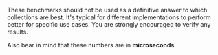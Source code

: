 These benchmarks should not be used as a definitive answer to which collections
are best. It's typical for different implementations to perform better for
specific use cases. You are strongly encouraged to verify any results.

Also bear in mind that these numbers are in **microseconds**.